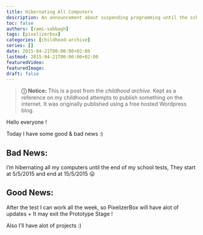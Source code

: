 ```yaml
---
title: Hibernating All Computers
description: An announcement about suspending programming until the school tests are over.
toc: false
authors: [rami-sabbagh]
tags: [pixelizerbox]
categories: [childhood-archive]
series: []
date: 2015-04-21T00:00:00+02:00
lastmod: 2015-04-21T00:00:00+02:00
featuredVideo:
featuredImage:
draft: false
---
```


> **ⓘ Notice:** This is a post from the _childhood archive_. Kept as a reference on my childhood attempts to publish something on the internet. It was originally published using a free hosted Wordpress blog.

Hello everyone !

Today I have some good & bad news :)

## Bad News:

I’m hibernating all my computers until the end of my school tests, They start at 5/5/2015 and end at 15/5/2015 😛

## Good News:

After the test I can work all the week, so PixelizerBox will have alot of updates + It may exit the Prototype Stage !

Also I’ll have alot of projects :)